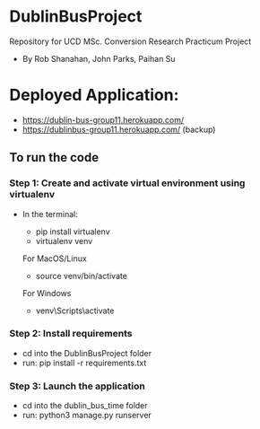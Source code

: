 # DublinBusProject
Repository for UCD MSc. Conversion Research Practicum Project
- By Rob Shanahan, John Parks, Paihan Su

# Deployed Application:
- https://dublin-bus-group11.herokuapp.com/
- https://dublinbus-group11.herokuapp.com/ (backup)



## To run the code
### Step 1: Create and activate virtual environment using virtualenv
- In the terminal:
  - pip install virtualenv
  - virtualenv venv
  
  For MacOS/Linux
  - source venv/bin/activate
  
  For Windows
  - venv\Scripts\activate
  
### Step 2: Install requirements
- cd into the DublinBusProject folder
- run: pip install -r requirements.txt

### Step 3: Launch the application
- cd into the dublin_bus_time folder
- run: python3 manage.py runserver
